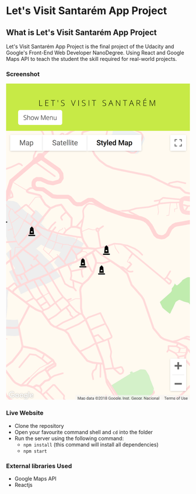 # Let's Visit Santarém App Project

## What is Let's Visit Santarém App Project

Let's Visit Santarém App Project is the final project of the Udacity and Google's Front-End Web Developer NanoDegree. Using React and Google Maps API to teach the
student the skill required for real-world projects.

### Screenshot

![Screenshot](./Screenshot.png "Screenshot of the Web App")

### Live Website

- Clone the repository
- Open your favourite command shell and `cd` into the folder
- Run the server using the following command:
    - `npm install` (this command will install all dependencies)
    - `npm start`

### External libraries Used

* Google Maps API
* Reactjs
